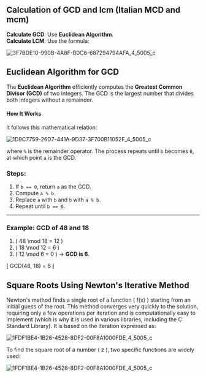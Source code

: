 ## Calculation of GCD and lcm (Italian MCD and mcm)

**Calculate GCD**: Use **Euclidean Algorithm**.  
**Calculate LCM**: Use the formula:

![3F7BDE10-990B-4A8F-B0C6-687294794AFA_4_5005_c](https://github.com/user-attachments/assets/5f4f41f1-1c25-4dce-a8a2-ca52f23bb791)


## Euclidean Algorithm for GCD

The **Euclidean Algorithm** efficiently computes the **Greatest Common Divisor (GCD)** of two integers. The GCD is the largest number that divides both integers without a remainder.

#### How It Works

It follows this mathematical relation:

![1D9C7759-26D7-441A-9D37-3F700B11052F_4_5005_c](https://github.com/user-attachments/assets/b60d6b2d-eb11-4ef5-9f74-86c438ed1bc1)

where `%` is the remainder operator. The process repeats until `b` becomes `0`, at which point `a` is the GCD.

### Steps:
1. If `b == 0`, return `a` as the GCD.
2. Compute `a % b`.
3. Replace `a` with `b` and `b` with `a % b`.
4. Repeat until `b == 0`.

---

### Example: GCD of 48 and 18

1. \( 48 \mod 18 = 12 \)
2. \( 18 \mod 12 = 6 \)
3. \( 12 \mod 6 = 0 \) → **GCD is 6**.

\[
GCD(48, 18) = 6
\]



## Square Roots Using Newton's Iterative Method

Newton's method finds a single root of a function \( f(x) \) starting from an initial guess of the root. This method converges very quickly to the solution, requiring only a few operations per iteration and is computationally easy to implement (which is why it is used in various libraries, including the C Standard Library). It is based on the iteration expressed as:

![1FDF1BE4-1B26-4528-8DF2-00F8A1000FDE_4_5005_c](https://github.com/user-attachments/assets/2852e5a9-399e-4738-b1fc-fc38c2186322)

To find the square root of a number \( z \), two specific functions are widely used:

![1FDF1BE4-1B26-4528-8DF2-00F8A1000FDE_4_5005_c](https://github.com/user-attachments/assets/931a7156-846f-4b65-8d6a-3cb332498235)

